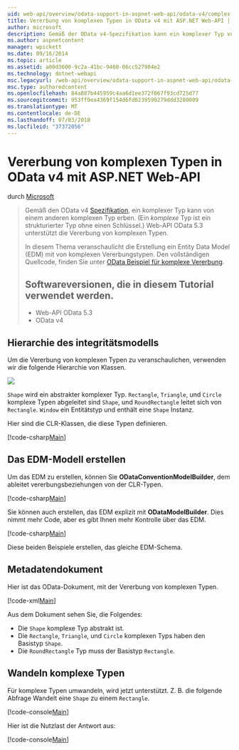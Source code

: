 ```yaml
---
uid: web-api/overview/odata-support-in-aspnet-web-api/odata-v4/complex-type-inheritance-in-odata-v4
title: Vererbung von komplexen Typen in OData v4 mit ASP.NET Web-API | Microsoft-Dokumentation
author: microsoft
description: Gemäß der OData v4-Spezifikation kann ein komplexer Typ von einem anderen komplexen Typ erben. (Ein komplexer Typ ist einen strukturierten Typ ohne einen Schlüssel.) Web-API...
ms.author: aspnetcontent
manager: wpickett
ms.date: 09/16/2014
ms.topic: article
ms.assetid: a00d3600-9c2a-41bc-9460-06cc527904e2
ms.technology: dotnet-webapi
msc.legacyurl: /web-api/overview/odata-support-in-aspnet-web-api/odata-v4/complex-type-inheritance-in-odata-v4
msc.type: authoredcontent
ms.openlocfilehash: 84a887b445959c4aa6d1ee372f067f93cd725d77
ms.sourcegitcommit: 953ff9ea4369f154d6fd0239599279ddd3280009
ms.translationtype: MT
ms.contentlocale: de-DE
ms.lasthandoff: 07/03/2018
ms.locfileid: "37372056"
---
```

<a name="complex-type-inheritance-in-odata-v4-with-aspnet-web-api"></a>Vererbung von komplexen Typen in OData v4 mit ASP.NET Web-API
====================
durch [Microsoft](https://github.com/microsoft)

> Gemäß den OData v4 [Spezifikation](http://www.odata.org/documentation/odata-version-4-0/), ein komplexer Typ kann von einem anderen komplexen Typ erben. (Ein *komplexe* Typ ist ein strukturierter Typ ohne einen Schlüssel.) Web-API OData 5.3 unterstützt die Vererbung von komplexen Typen.
> 
> In diesem Thema veranschaulicht die Erstellung ein Entity Data Model (EDM) mit von komplexen Vererbungstypen. Den vollständigen Quellcode, finden Sie unter [OData Beispiel für komplexe Vererbung](http://aspnet.codeplex.com/sourcecontrol/latest#Samples/WebApi/OData/v4/ODataComplexTypeInheritanceSample/ReadMe.txt).
> 
> ## <a name="software-versions-used-in-the-tutorial"></a>Softwareversionen, die in diesem Tutorial verwendet werden.
> 
> 
> - Web-API OData 5.3
> - OData v4


## <a name="model-hierarchy"></a>Hierarchie des integritätsmodells

Um die Vererbung von komplexen Typen zu veranschaulichen, verwenden wir die folgende Hierarchie von Klassen.

![](complex-type-inheritance-in-odata-v4/_static/image1.png)

`Shape` wird ein abstrakter komplexer Typ. `Rectangle`, `Triangle`, und `Circle` komplexe Typen abgeleitet sind `Shape`, und `RoundRectangle` leitet sich von `Rectangle`. `Window` ein Entitätstyp und enthält eine `Shape` Instanz.

Hier sind die CLR-Klassen, die diese Typen definieren.

[!code-csharp[Main](complex-type-inheritance-in-odata-v4/samples/sample1.cs)]

## <a name="build-the-edm-model"></a>Das EDM-Modell erstellen

Um das EDM zu erstellen, können Sie **ODataConventionModelBuilder**, dem ableitet vererbungsbeziehungen von der CLR-Typen.

[!code-csharp[Main](complex-type-inheritance-in-odata-v4/samples/sample2.cs)]

Sie können auch erstellen, das EDM explizit mit **ODataModelBuilder**. Dies nimmt mehr Code, aber es gibt Ihnen mehr Kontrolle über das EDM.

[!code-csharp[Main](complex-type-inheritance-in-odata-v4/samples/sample3.cs)]

Diese beiden Beispiele erstellen, das gleiche EDM-Schema.

## <a name="metadata-document"></a>Metadatendokument

Hier ist das OData-Dokument, mit der Vererbung von komplexen Typen.

[!code-xml[Main](complex-type-inheritance-in-odata-v4/samples/sample4.xml?highlight=13,17,25,30)]

Aus dem Dokument sehen Sie, die Folgendes:

- Die `Shape` komplexe Typ abstrakt ist.
- Die `Rectangle`, `Triangle`, und `Circle` komplexen Typs haben den Basistyp `Shape`.
- Die `RoundRectangle` Typ muss der Basistyp `Rectangle`.

## <a name="casting-complex-types"></a>Wandeln komplexe Typen

Für komplexe Typen umwandeln, wird jetzt unterstützt. Z. B. die folgende Abfrage Wandelt eine `Shape` zu einem `Rectangle`.

[!code-console[Main](complex-type-inheritance-in-odata-v4/samples/sample5.cmd)]

Hier ist die Nutzlast der Antwort aus:

[!code-console[Main](complex-type-inheritance-in-odata-v4/samples/sample6.cmd)]
